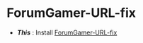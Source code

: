 # ForumGamer-URL-fix

* ***This*** : Install [ForumGamer-URL-fix](https://github.com/Xmax1231/UserScript/ForumGamer-URL-fix/raw/master/main.user.js)
